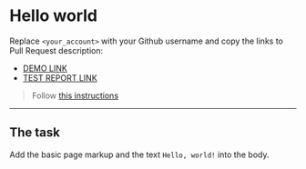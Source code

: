 # Hello world

Replace `<your_account>` with your Github username and copy the links to Pull Request description:

- [DEMO LINK](https://maxfedak.github.io/layout_hello-world/)
- [TEST REPORT LINK](https://maxfedak.github.io/layout_hello-world/report/html_report/)

> Follow [this instructions](https://mate-academy.github.io/layout_task-guideline/#how-to-solve-the-layout-tasks-on-github)

---

## The task

Add the basic page markup and the text `Hello, world!` into the body.
